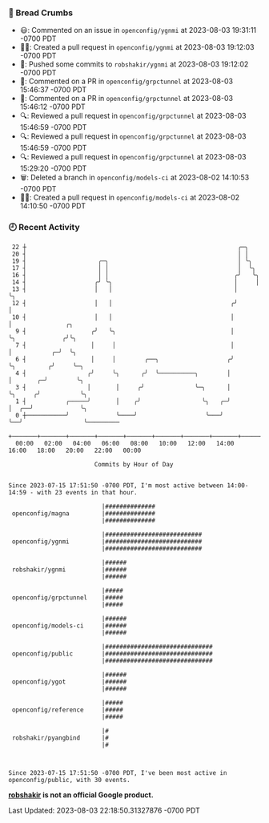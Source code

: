 ### 🍞 Bread Crumbs

 * 😃: Commented on an issue in `openconfig/ygnmi` at 2023-08-03 19:31:11 -0700 PDT
 * ✍🏼: Created a pull request in `openconfig/ygnmi` at 2023-08-03 19:12:03 -0700 PDT
 * 🚢: Pushed some commits to `robshakir/ygnmi` at 2023-08-03 19:12:02 -0700 PDT
 * 💬: Commented on a PR in  `openconfig/grpctunnel` at 2023-08-03 15:46:37 -0700 PDT
 * 💬: Commented on a PR in  `openconfig/grpctunnel` at 2023-08-03 15:46:12 -0700 PDT
 * 🔍: Reviewed a pull request in  `openconfig/grpctunnel` at 2023-08-03 15:46:59 -0700 PDT
 * 🔍: Reviewed a pull request in  `openconfig/grpctunnel` at 2023-08-03 15:46:59 -0700 PDT
 * 🔍: Reviewed a pull request in  `openconfig/grpctunnel` at 2023-08-03 15:29:20 -0700 PDT
 * 🗑: Deleted a branch in `openconfig/models-ci` at 2023-08-02 14:10:53 -0700 PDT
 * ✍🏼: Created a pull request in `openconfig/models-ci` at 2023-08-02 14:10:50 -0700 PDT

### 🕘 Recent Activity
```
 22 ┼                                                           ╭─╮
 20 ┤                                                           │ │
 19 ┤                    ╭─╮                                    │ ╰╮
 17 ┤                    │ │                                    │  ╰╮
 16 ┤                    │ │                                   ╭╯   ╰╮
 14 ┤                   ╭╯ ╰╮                                  │     │
 13 ┤                   │   │                                  │     ╰╮
 12 ┤                   │   │                                 ╭╯      │
 10 ┤                   │   │                                 │       │               ╭╮
  9 ┤                  ╭╯   ╰╮                                │       ╰╮             ╭╯╰╮
  7 ┤                  │     │                                │        │           ╭─╯  ╰╮
  6 ┤                  │     │        ╭──╮                   ╭╯        ╰╮         ╭╯     ╰─╮
  4 ┤                 ╭╯     ╰╮      ╭╯  ╰──────────╮        │          │       ╭─╯        ╰╮
  3 ┤                 │       │     ╭╯              ╰─╮      │          ╰╮     ╭╯           ╰╮
  1 ┤           ╭─────╯       │    ╭╯                 ╰╮   ╭─╯           │  ╭──╯             ╰╮
  0 ┼───────────╯             ╰────╯                   ╰───╯             ╰──╯                 ╰─────────
    +───────+───────+───────+───────+───────+───────+───────+───────+───────+───────+───────+───────+────
  00:00   02:00   04:00   06:00   08:00   10:00   12:00   14:00   16:00   18:00   20:00   22:00   00:00   

						Commits by Hour of Day


Since 2023-07-15 17:51:50 -0700 PDT, I'm most active between 14:00-14:59 - with 23 events in that hour.

```



```
                          |##############
 openconfig/magna         |##############
                          |##############

                          |###########################
 openconfig/ygnmi         |###########################
                          |###########################

                          |######
 robshakir/ygnmi          |######
                          |######

                          |#####
 openconfig/grpctunnel    |#####
                          |#####

                          |######
 openconfig/models-ci     |######
                          |######

                          |##############################
 openconfig/public        |##############################
                          |##############################

                          |######
 openconfig/ygot          |######
                          |######

                          |#####
 openconfig/reference     |#####
                          |#####

                          |#
 robshakir/pyangbind      |#
                          |#



Since 2023-07-15 17:51:50 -0700 PDT, I've been most active in openconfig/public, with 30 events.

```
**[robshakir](mailto:robjs@google.com) is not an official Google product.**  


Last Updated: 2023-08-03 22:18:50.31327876 -0700 PDT
